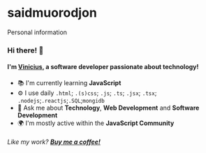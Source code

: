 # saidmuorodjon
Personal information 
### Hi there! 👋

#### I'm [**Vinicius**](https://videmelo.me), a software developer passionate about technology!

- 📚 I'm currently learning **JavaScript**
- ⚙️ I use daily `.html`; `.(s)css`; `.js`; `.ts`; `.jsx`; `.tsx`; `.nodejs`;`.reactjs`;`.SQL`;`mongidb`
- 💬 Ask me about **Technology**, **Web Development** and **Software Development**
- 🌍 I'm mostly active within the **JavaScript Community**

###### Like my work? [**Buy me a coffee!**]([https://payme.uz/@saidmurodjon])
